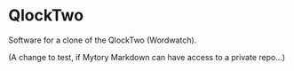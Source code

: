 # QlockTwo
Software for a clone of the QlockTwo (Wordwatch).

(A change to test, if Mytory Markdown can have access to a private repo...)
